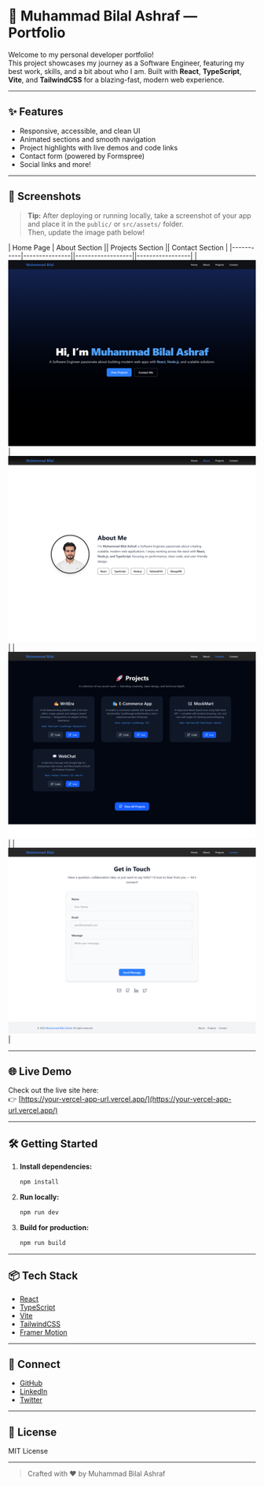 # 🚀 Muhammad Bilal Ashraf — Portfolio

Welcome to my personal developer portfolio!  
This project showcases my journey as a Software Engineer, featuring my best work, skills, and a bit about who I am. Built with **React**, **TypeScript**, **Vite**, and **TailwindCSS** for a blazing-fast, modern web experience.

---

## ✨ Features

- Responsive, accessible, and clean UI
- Animated sections and smooth navigation
- Project highlights with live demos and code links
- Contact form (powered by Formspree)
- Social links and more!

---

## 📸 Screenshots

> **Tip:** After deploying or running locally, take a screenshot of your app and place it in the `public/` or `src/assets/` folder.  
> Then, update the image path below!

| Home Page | About Section || Projects Section || Contact Section |
|-----------|---------------||------------------||-----------------|
| ![Home Screenshot](src/assets/bilal-portfolio-1.png) | ![About Screenshot](src/assets/bilal-portfolio-2.png) | | ![Projects Screenshot](src/assets/bilal-portfolio-3.png) | | ![Contact Screenshot](src/assets/bilal-portfolio-4.png) |

---

## 🌐 Live Demo

Check out the live site here:  
👉 [https://your-vercel-app-url.vercel.app/](https://your-vercel-app-url.vercel.app/)

---

## 🛠️ Getting Started

1. **Install dependencies:**
   ```sh
   npm install
   ```
2. **Run locally:**
   ```sh
   npm run dev
   ```
3. **Build for production:**
   ```sh
   npm run build
   ```

---

## 📦 Tech Stack

- [React](https://react.dev/)
- [TypeScript](https://www.typescriptlang.org/)
- [Vite](https://vitejs.dev/)
- [TailwindCSS](https://tailwindcss.com/)
- [Framer Motion](https://www.framer.com/motion/)

---

## 🤝 Connect

- [GitHub](https://github.com/mrbilalashraf)
- [LinkedIn](https://linkedin.com/in/bilalashrafme)
- [Twitter](https://twitter.com/BilalAshrafme)

---

## 📝 License

MIT License

---

> Crafted with ❤️ by Muhammad Bilal Ashraf